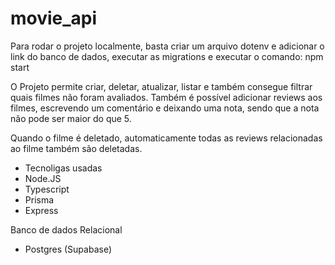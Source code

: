 # movie_api

Para rodar o projeto localmente, basta criar um arquivo dotenv e adicionar o link do banco de dados, executar as migrations e executar o comando: npm start

O Projeto permite criar, deletar, atualizar, listar e também consegue filtrar quais filmes não foram avaliados. Também é possível adicionar reviews aos filmes, escrevendo um comentário e deixando uma nota, sendo que a nota não pode ser maior do que 5.

Quando o filme é deletado, automaticamente todas as reviews relacionadas ao filme também são deletadas.

- Tecnoligas usadas
- Node.JS
- Typescript
- Prisma
- Express

Banco de dados Relacional
- Postgres (Supabase)
